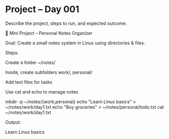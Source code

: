 # Project – Day 001

Describe the project, steps to run, and expected outcome.

🚀 Mini Project – Personal Notes Organizer

Goal: Create a small notes system in Linux using directories & files.

Steps:

Create a folder ~/notes/

Inside, create subfolders work/, personal/

Add text files for tasks

Use cat and echo to manage notes



mkdir -p ~/notes/{work,personal}
echo "Learn Linux basics" > ~/notes/work/day1.txt
echo "Buy groceries" > ~/notes/personal/todo.txt
cat ~/notes/work/day1.txt


Output:

Learn Linux basics

